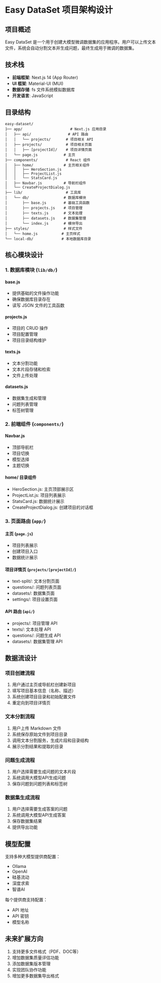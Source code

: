 # Easy DataSet 项目架构设计

## 项目概述

Easy DataSet 是一个用于创建大模型微调数据集的应用程序。用户可以上传文本文件，系统会自动分割文本并生成问题，最终生成用于微调的数据集。

## 技术栈

- **前端框架**: Next.js 14 (App Router)
- **UI 框架**: Material-UI (MUI)
- **数据存储**: fs 文件系统模拟数据库
- **开发语言**: JavaScript

## 目录结构

```
easy-dataset/
├── app/                      # Next.js 应用目录
│   ├── api/                 # API 路由
│   │   └── projects/       # 项目相关 API
│   ├── projects/           # 项目相关页面
│   │   ├── [projectId]/    # 项目详情页面
│   └── page.js            # 主页
├── components/             # React 组件
│   ├── home/              # 主页相关组件
│   │   ├── HeroSection.js
│   │   ├── ProjectList.js
│   │   └── StatsCard.js
│   ├── Navbar.js          # 导航栏组件
│   └── CreateProjectDialog.js
├── lib/                    # 工具库
│   └── db/                # 数据库模块
│       ├── base.js        # 基础工具函数
│       ├── projects.js    # 项目管理
│       ├── texts.js       # 文本处理
│       ├── datasets.js    # 数据集管理
│       └── index.js       # 模块导出
├── styles/                # 样式文件
│   └── home.js           # 主页样式
└── local-db/             # 本地数据库目录
```

## 核心模块设计

### 1. 数据库模块 (`lib/db/`)

#### base.js
- 提供基础的文件操作功能
- 确保数据库目录存在
- 读写 JSON 文件的工具函数

#### projects.js
- 项目的 CRUD 操作
- 项目配置管理
- 项目目录结构维护

#### texts.js
- 文本分割功能
- 文本片段存储和检索
- 文件上传处理

#### datasets.js
- 数据集生成和管理
- 问题列表管理
- 标签树管理

### 2. 前端组件 (`components/`)

#### Navbar.js
- 顶部导航栏
- 项目切换
- 模型选择
- 主题切换

#### home/ 目录组件
- HeroSection.js: 主页顶部展示区
- ProjectList.js: 项目列表展示
- StatsCard.js: 数据统计展示
- CreateProjectDialog.js: 创建项目的对话框

### 3. 页面路由 (`app/`)

#### 主页 (`page.js`)
- 项目列表展示
- 创建项目入口
- 数据统计展示

#### 项目详情页 (`projects/[projectId]/`)
- text-split/: 文本分割页面
- questions/: 问题列表页面
- datasets/: 数据集页面
- settings/: 项目设置页面

#### API 路由 (`api/`)
- projects/: 项目管理 API
- texts/: 文本处理 API
- questions/: 问题生成 API
- datasets/: 数据集管理 API

## 数据流设计

### 项目创建流程
1. 用户通过主页或导航栏创建新项目
2. 填写项目基本信息（名称、描述）
3. 系统创建项目目录和初始配置文件
4. 重定向到项目详情页

### 文本分割流程
1. 用户上传 Markdown 文件
2. 系统保存原始文件到项目目录
3. 调用文本分割服务，生成片段和目录结构
4. 展示分割结果和提取的目录

### 问题生成流程
1. 用户选择需要生成问题的文本片段
2. 系统调用大模型API生成问题
3. 保存问题到问题列表和标签树

### 数据集生成流程
1. 用户选择需要生成答案的问题
2. 系统调用大模型API生成答案
3. 保存数据集结果
4. 提供导出功能

## 模型配置

支持多种大模型提供商配置：
- Ollama
- OpenAI
- 硅基流动
- 深度求索
- 智谱AI

每个提供商支持配置：
- API 地址
- API 密钥
- 模型名称

## 未来扩展方向

1. 支持更多文件格式（PDF、DOC等）
2. 增加数据集质量评估功能
3. 添加数据集版本管理
4. 实现团队协作功能
5. 增加更多数据集导出格式
